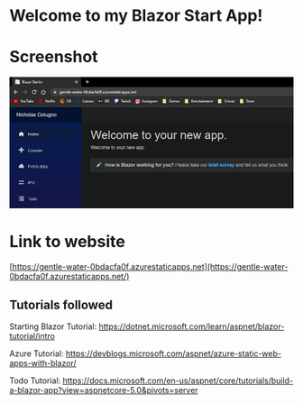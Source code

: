 # Welcome to my Blazor Start App!
# Screenshot
![screenshot](webSC.png)
# Link to website
[https://gentle-water-0bdacfa0f.azurestaticapps.net](https://gentle-water-0bdacfa0f.azurestaticapps.net/)
## Tutorials followed
Starting Blazor Tutorial: https://dotnet.microsoft.com/learn/aspnet/blazor-tutorial/intro

Azure Tutorial: https://devblogs.microsoft.com/aspnet/azure-static-web-apps-with-blazor/

Todo Tutorial: https://docs.microsoft.com/en-us/aspnet/core/tutorials/build-a-blazor-app?view=aspnetcore-5.0&pivots=server
